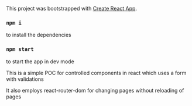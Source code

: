 This project was bootstrapped with [Create React App](https://github.com/facebook/create-react-app).

### `npm i`
 
to install the dependencies

### `npm start`

to start the app in dev mode

This is a simple POC for controlled components in react which uses a form with validations 

It also employs react-router-dom for changing pages without reloading of pages